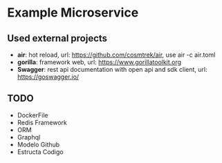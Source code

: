 # Example Microservice

## Used external projects
- **air**: hot reload, url: https://github.com/cosmtrek/air, use air -c air.toml
- **gorilla**: framework web, url: https://www.gorillatoolkit.org
- **Swagger**: rest api documentation with open api and sdk client, url: https://goswagger.io/
## TODO
- DockerFile
- Redis Framework
- ORM
- Graphql
- Modelo Github
- Estructa Codigo